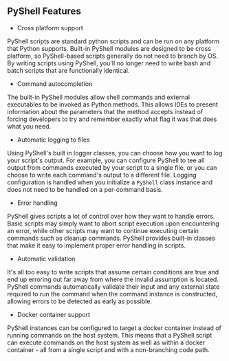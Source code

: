 ## PyShell Features
* Cross platform support

PyShell scripts are standard python scripts and can be run on any platform that
Python supports. Built-in PyShell modules are designed to be cross platform,
so PyShell-based scripts generally do not need to branch by OS. By writing
scripts using PyShell, you'll no longer need to write bash and batch scripts
that are functionally identical.

* Command autocompletion

The built-in PyShell modules allow shell commands and external executables to
be invoked as Python methods. This allows IDEs to present information about the
parameters that the method accepts instead of forcing developers to try and
remember exactly what flag it was that does what you need.

* Automatic logging to files

Using PyShell's built in logger classes, you can choose how you want to log your
script's output. For example, you can configure PyShell to tee all output from
commands executed by your script to a single file, or you can choose to write
each command's output to a different file. Logging configuration is handled when
you initialize a `PyShell` class instance and does not need to be handled on a
per-command basis.

* Error handling

PyShell gives scripts a lot of control over how they want to handle errors.
Basic scripts may simply want to abort script execution upon encountering an
error, while other scripts may want to continue executing certain commands such
as cleanup commands. PyShell provides built-in classes that make it easy to
implement proper error handling in scripts.

* Automatic validation

It's all too easy to write scripts that assume certain conditions are true and
end up erroring out far away from where the invalid assumption is located.
PyShell commands automatically validate their input and any external state
required to run the command when the command instance is constructed, allowing
errors to be detected as early as possible.

* Docker container support

PyShell instances can be configured to target a docker container instead of
running commands on the host system. This means that a PyShell script can
execute commands on the host system as well as within a docker container -
all from a single script and with a non-branching code path.
